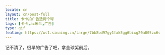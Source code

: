 ```yaml
---
locate: cn
layout: cn/post-full
title: 卡卡拍广告垫两个球
tags: [卡卡,ac米兰,广告]
type: gif
featimg: https://ws1.sinaimg.cn/large/7bb8bd97gy1fxk5gg6bixg20a005zx6s.gif
---
```


记不清了，很早的广告了吧，拿金球奖前后。